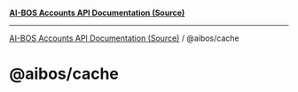 [**AI-BOS Accounts API Documentation (Source)**](../../README.md)

***

[AI-BOS Accounts API Documentation (Source)](../../README.md) / @aibos/cache

# @aibos/cache

